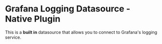 # Grafana Logging Datasource -  Native Plugin

This is a **built in** datasource that allows you to connect to Grafana's logging service.